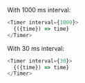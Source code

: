 With 1000 ms interval:

```js
<Timer interval={1000}>
  {({time}) => time}
</Timer>
```

With 30 ms interval:

```js
<Timer interval={30}>
  {({time}) => time}
</Timer>
```

